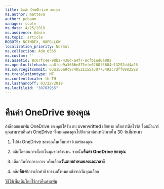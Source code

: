 ```yaml
---
title: คืนค่า OneDrive ของคุณ
ms.author: matteva
author: pebaum
manager: scotv
ms.date: 4/25/2018
ms.audience: Admin
ms.topic: article
ROBOTS: NOINDEX, NOFOLLOW
localization_priority: Normal
ms.collection: Adm_O365
ms.custom: ''
ms.assetid: 8c07fc4e-98ba-438d-a4f7-9cfb1ed6a08a
ms.openlocfilehash: aa8fce9a3666e875efe0260f3604e13292dd4a26
ms.sourcegitcommit: 03a156a9c9740521155a30775492c7dff0982588
ms.translationtype: MT
ms.contentlocale: th-TH
ms.lasthandoff: 03/22/2019
ms.locfileid: "30763955"
---
```

# <a name="restore-your-onedrive"></a>คืนค่า OneDrive ของคุณ

ถ้าล็อตของแฟ้ม OneDrive ของคุณได้รับ ลบ overwritted เสียหาย หรือการติดไวรัส โดยมัลแวร์ คุณสามารถคืนค่า OneDrive ทั้งหมดของคุณไปยังเวลาก่อนหน้าภายใน 30 วันที่ผ่านมา
  
1. ไปยัง OneDrive ของคุณในเว็บเบราว์เซอร์ของคุณ
    
2. คลิกไอคอนการตั้งค่าในมุมขวาด้านบน จากนั้น**คืนค่า OneDrive ของคุณ**
    
3. เลือกวันที่จากรายการ หรือเลือก**วันแบบกำหนดเองและเวลา**ก็
    
4. คลิก**คืนค่า**การเลิกทำกิจกรรมทั้งหมดหลังจากวันคุณเลือก 
    
[วิธีใช้เพิ่มเติมโดยใช้การคืนค่าแฟ้ม](https://go.microsoft.com/fwlink/?linkid=872874)
  


